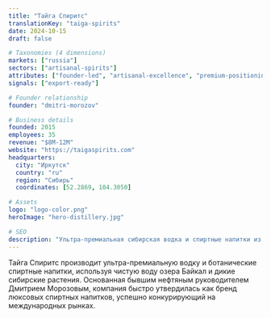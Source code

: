 ```yaml
---
title: "Тайга Спиритс"
translationKey: "taiga-spirits"
date: 2024-10-15
draft: false

# Taxonomies (4 dimensions)
markets: ["russia"]
sectors: ["artisanal-spirits"]
attributes: ["founder-led", "artisanal-excellence", "premium-positioning", "innovation-leader"]
signals: ["export-ready"]

# Founder relationship
founder: "dmitri-morozov"

# Business details
founded: 2015
employees: 35
revenue: "$8M-12M"
website: "https://taigaspirits.com"
headquarters:
  city: "Иркутск"
  country: "ru"
  region: "Сибирь"
  coordinates: [52.2869, 104.3050]

# Assets
logo: "logo-color.png"
heroImage: "hero-distillery.jpg"

# SEO
description: "Ультра-премиальная сибирская водка и спиртные напитки из чистой воды Байкала и сибирских растений"
---
```


Тайга Спиритс производит ультра-премиальную водку и ботанические спиртные напитки, используя чистую воду озера Байкал и дикие сибирские растения. Основанная бывшим нефтяным руководителем Дмитрием Морозовым, компания быстро утвердилась как бренд люксовых спиртных напитков, успешно конкурирующий на международных рынках.
